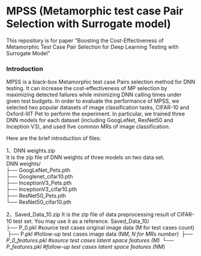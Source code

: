 # MPSS (Metamorphic test case Pair Selection with Surrogate model)
This repository is for paper "Boosting the Cost-Effectiveness of Metamorphic Test Case Pair Selection for Deep Learning Testing with Surrogate Model"
### Introduction
  MPSS is a black-box Metamorphic test case Pairs selection method for DNN testing. It can increase the cost-effectiveness of MP selection by maximizing detected failures while minimizing DNN calling times under given test budgets. In order to evaluate the performance of MPSS, we selected two popular datasets of image classification tasks, CIFAR-10 and Oxford-IIIT Pet to perform the experiment. In particular, we trained three DNN models for each dataset (including GoogLeNet, ResNet50 and Inception V3), and used five common MRs of image classification.

Here are the brief introduction of files:

1、DNN weights.zip  
​	It is the zip file of DNN weights of three models on two data set.   
​	DNN weights/  
​	├── GoogLeNet_Pets.pth  
​	├── Googlenet_cifar10.pth  
​	├── InceptionV3_Pets.pth  
​	├── InceptionV3_cifar10.pth  
​	├── ResNet50_Pets.pth  
​	└── ResNet50_cifar10.pth

2、Saved_Data_10.zip
  It is the zip file of data preprocessing result of CIFAR-10 test set. You may use it as a reference.
  Saved_Data_10/  
​	├── P_0.pkl           #source test cases original image data (M for test cases count)
​	├── P.pkl             #follow-up test cases image data (N*M, N for MRs number)
​	├── P_0_features.pkl  #source test cases latent space features (M)
​	└── P_features.pkl    #follow-up test cases latent space features (N*M)

